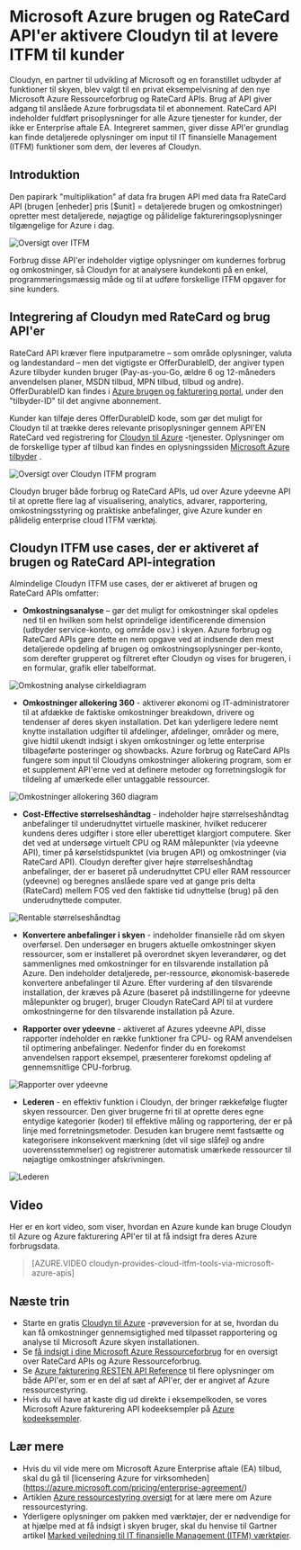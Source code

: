 <properties
   pageTitle="Microsoft Azure brugen og RateCard API'er Aktivér Cloudyn til at levere ITFM til kunder | Microsoft Azure"
   description="Indeholder et entydigt perspektiv fra Microsoft Azure fakturering partner Cloudyn, på deres oplevelser integrere Azure fakturering API'er i deres produkt.  Dette er især nyttig til Azure og Cloudyn kunder, der er interesseret i at bruge/forsøger Cloudyn for Azure-tjenester."
   services=""
   documentationCenter=""
   authors="BryanLa"
   manager="mbaldwin"
   editor=""
   tags="billing"/>

<tags
   ms.service="billing"
   ms.devlang="na"
   ms.topic="article"
   ms.tgt_pltfrm="na"
   ms.workload="billing"
   ms.date="08/16/2016"
   ms.author="mobandyo;bryanla"/>

# <a name="microsoft-azure-usage-and-ratecard-apis-enable-cloudyn-to-provide-itfm-for-customers"></a>Microsoft Azure brugen og RateCard API'er aktivere Cloudyn til at levere ITFM til kunder

Cloudyn, en partner til udvikling af Microsoft og en foranstillet udbyder af funktioner til skyen, blev valgt til en privat eksempelvisning af den nye Microsoft Azure Ressourceforbrug og RateCard APIs.  Brug af API giver adgang til anslåede Azure forbrugsdata til et abonnement. RateCard API indeholder fuldført prisoplysninger for alle Azure tjenester for kunder, der ikke er Enterprise aftale EA. Integreret sammen, giver disse API'er grundlag kan finde detaljerede oplysninger om input til IT finansielle Management (ITFM) funktioner som dem, der leveres af Cloudyn.

## <a name="introduction"></a>Introduktion

Den papirark "multiplikation" af data fra brugen API med data fra RateCard API (brugen [enheder] pris [$unit] = detaljerede brugen og omkostninger) opretter mest detaljerede, nøjagtige og pålidelige faktureringsoplysninger tilgængelige for Azure i dag.

![Oversigt over ITFM][1]

Forbrug disse API'er indeholder vigtige oplysninger om kundernes forbrug og omkostninger, så Cloudyn for at analysere kundekonti på en enkel, programmeringsmæssig måde og til at udføre forskellige ITFM opgaver for sine kunders.

## <a name="integrating-cloudyn-with-the-ratecard-and-usage-apis"></a>Integrering af Cloudyn med RateCard og brug API'er
RateCard API kræver flere inputparametre – som område oplysninger, valuta og landestandard – men det vigtigste er OfferDurableID, der angiver typen Azure tilbyder kunden bruger (Pay-as-you-Go, ældre 6 og 12-måneders anvendelsen planer, MSDN tilbud, MPN tilbud, tilbud og andre). OfferDurableID kan findes i [Azure brugen og fakturering portal](https://account.windowsazure.com/Subscriptions), under den "tilbyder-ID" til det angivne abonnement.

Kunder kan tilføje deres OfferDurableID kode, som gør det muligt for Cloudyn til at trække deres relevante prisoplysninger gennem API'EN RateCard ved registrering for [Cloudyn til Azure](https://www.cloudyn.com/microsoft-azure/) -tjenester.  Oplysninger om de forskellige typer af tilbud kan findes en oplysningssiden [Microsoft Azure tilbyder](https://azure.microsoft.com/support/legal/offer-details/) .

![Oversigt over Cloudyn ITFM program][2]

Cloudyn bruger både forbrug og RateCard APIs, ud over Azure ydeevne API til at oprette flere lag af visualisering, analytics, advarer, rapportering, omkostningsstyring og praktiske anbefalinger, give Azure kunder en pålidelig enterprise cloud ITFM værktøj.

## <a name="cloudyn-itfm-use-cases-enabled-by-usage-and-ratecard-api-integration"></a>Cloudyn ITFM use cases, der er aktiveret af brugen og RateCard API-integration
Almindelige Cloudyn ITFM use cases, der er aktiveret af brugen og RateCard APIs omfatter:

+ **Omkostningsanalyse** – gør det muligt for omkostninger skal opdeles ned til en hvilken som helst oprindelige identificerende dimension (udbyder service-konto, og område osv.) i skyen. Azure forbrug og RateCard APIs gøre dette en nem opgave ved at indsende den mest detaljerede opdeling af brugen og omkostningsoplysninger per-konto, som derefter grupperet og filtreret efter Cloudyn og vises for brugeren, i en formular, grafik eller tabelformat.

![Omkostning analyse cirkeldiagram][3]

+ **Omkostninger allokering 360** - aktiverer økonomi og IT-administratorer til at afdække de faktiske omkostninger breakdown, drivere og tendenser af deres skyen installation. Det kan yderligere ledere nemt knytte installation udgifter til afdelinger, afdelinger, områder og mere, give hidtil ukendt indsigt i skyen omkostninger og lette enterprise tilbageførte posteringer og showbacks. Azure forbrug og RateCard APIs fungere som input til Cloudyns omkostninger allokering program, som er et supplement API'erne ved at definere metoder og forretningslogik for tildeling af umærkede eller untaggable ressourcer.

![Omkostninger allokering 360 diagram][4]

+ **Cost-Effective størrelseshåndtag** - indeholder højre størrelseshåndtag anbefalinger til underudnyttet virtuelle maskiner, hvilket reducerer kundens deres udgifter i store eller uberettiget klargjort computere. Sker det ved at undersøge virtuelt CPU og RAM målepunkter (via ydeevne API), timer på kørselstidspunktet (via brugen API) og omkostninger (via RateCard API). Cloudyn derefter giver højre størrelseshåndtag anbefalinger, der er baseret på underudnyttet CPU eller RAM ressourcer (ydeevne) og beregnes anslåede spare ved at gange pris delta (RateCard) mellem FOS ved den faktiske tid udnyttelse (brug) på den underudnyttede computer.

![Rentable størrelseshåndtag][5]

+ **Konvertere anbefalinger i skyen** - indeholder finansielle råd om skyen overførsel. Den undersøger en brugers aktuelle omkostninger skyen ressourcer, som er installeret på overordnet skyen leverandører, og det sammenlignes med omkostninger for en tilsvarende installation på Azure. Den indeholder detaljerede, per-ressource, økonomisk-baserede konvertere anbefalinger til Azure. Efter vurdering af den tilsvarende installation, der kræves på Azure (baseret på indstillingerne for ydeevne målepunkter og bruger), bruger Cloudyn RateCard API til at vurdere omkostningerne for den tilsvarende installation på Azure.

+ **Rapporter over ydeevne** - aktiveret af Azures ydeevne API, disse rapporter indeholder en række funktioner fra CPU- og RAM anvendelsen til optimering anbefalinger. Nedenfor finder du en forekomst anvendelsen rapport eksempel, præsenterer forekomst opdeling af gennemsnitlige CPU-forbrug.

![Rapporter over ydeevne][6]

+ **Lederen** - en effektiv funktion i Cloudyn, der bringer rækkefølge flugter skyen ressourcer. Den giver brugerne fri til at oprette deres egne entydige kategorier (koder) til effektive måling og rapportering, der er på linje med forretningsmetoder. Desuden kan brugere nemt fastsætte og kategorisere inkonsekvent mærkning (det vil sige slåfejl og andre uoverensstemmelser) og registrerer automatisk umærkede ressourcer til nøjagtige omkostninger afskrivningen.

![Lederen][7]

## <a name="video"></a>Video

Her er en kort video, som viser, hvordan en Azure kunde kan bruge Cloudyn til Azure og Azure fakturering API'er til at få indsigt fra deres Azure forbrugsdata.

> [AZURE.VIDEO cloudyn-provides-cloud-itfm-tools-via-microsoft-azure-apis]


## <a name="next-steps"></a>Næste trin

+ Starte en gratis [Cloudyn til Azure](https://www.cloudyn.com/microsoft-azure/) -prøveversion for at se, hvordan du kan få omkostninger gennemsigtighed med tilpasset rapportering og analyse til Microsoft Azure skyen installationen.
+ Se [få indsigt i dine Microsoft Azure Ressourceforbrug](billing-usage-rate-card-overview.md) for en oversigt over RateCard APIs og Azure Ressourceforbrug.
+ Se [Azure fakturering RESTEN API Reference](https://msdn.microsoft.com/library/azure/1ea5b323-54bb-423d-916f-190de96c6a3c) til flere oplysninger om både API'er, som er en del af sæt af API'er, der er angivet af Azure ressourcestyring.
+ Hvis du vil have at kaste dig ud direkte i eksempelkoden, se vores Microsoft Azure fakturering API kodeeksempler på [Azure kodeeksempler](https://azure.microsoft.com/documentation/samples/?term=billing).

## <a name="learn-more"></a>Lær mere
+ Hvis du vil vide mere om Microsoft Azure Enterprise aftale (EA) tilbud, skal du gå til [licensering Azure for virksomheden] (https://azure.microsoft.com/pricing/enterprise-agreement/)
+ Artiklen [Azure ressourcestyring oversigt](azure-resource-manager/resource-group-overview.md) for at lære mere om Azure ressourcestyring.
+ Yderligere oplysninger om pakken med værktøjer, der er nødvendige for at hjælpe med at få indsigt i skyen bruger, skal du henvise til Gartner artikel [Marked vejledning til IT finansielle Management (ITFM) værktøjer](http://www.gartner.com/technology/reprints.do?id=1-212F7AL&ct=140909&st=sb).

<!--Image references-->
[1]: ./media/billing-usage-rate-card-partner-solution-cloudyn/Cloudyn-ITFM-Overview.png
[2]: ./media/billing-usage-rate-card-partner-solution-cloudyn/Cloudyn-ITFM-Engine-Overview.png
[3]: ./media/billing-usage-rate-card-partner-solution-cloudyn/Cloudyn-Cost-Analysis-Pie-Chart.png
[4]: ./media/billing-usage-rate-card-partner-solution-cloudyn/Cloudyn-Cost-Allocation-360-Chart.png
[5]: ./media/billing-usage-rate-card-partner-solution-cloudyn/Cloudyn-Cost-Effective-Sizing.png
[6]: ./media/billing-usage-rate-card-partner-solution-cloudyn/Cloudyn-Performance-Reports.png
[7]: ./media/billing-usage-rate-card-partner-solution-cloudyn/Cloudyn-Category-Manager.png
